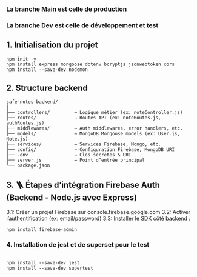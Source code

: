 ### La branche Main est celle de production
### La branche Dev est celle de développement et test
## 1. Initialisation du projet
```
npm init -y
npm install express mongoose dotenv bcryptjs jsonwebtoken cors
npm install --save-dev nodemon
```

## 2. Structure backend
```
safe-notes-backend/
│
├── controllers/         → Logique métier (ex: noteController.js)
├── routes/              → Routes API (ex: noteRoutes.js, authRoutes.js)
├── middlewares/         → Auth middlewares, error handlers, etc.
├── models/              → MongoDB Mongoose models (ex: User.js, Note.js)
├── services/            → Services Firebase, Mongo, etc.
├── config/              → Configuration Firebase, MongoDB URI
├── .env                 → Clés secrètes & URI
├── server.js            → Point d’entrée principal
└── package.json

```
## 3. 🪜 Étapes d’intégration Firebase Auth (Backend - Node.js avec Express)
3.1: Créer un projet Firebase sur console.firebase.google.com
3.2: Activer l’authentification (ex: email/password)
3.3: Installer le SDK côté backend :
```
npm install firebase-admin

```
### 4. Installation de jest et de superset pour le test

```

npm install --save-dev jest
npm install --save-dev supertest

```

